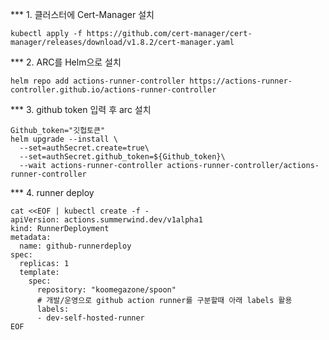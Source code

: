 *** 1. 클러스터에 Cert-Manager 설치
```
kubectl apply -f https://github.com/cert-manager/cert-manager/releases/download/v1.8.2/cert-manager.yaml
```
*** 2. ARC를 Helm으로 설치
```
helm repo add actions-runner-controller https://actions-runner-controller.github.io/actions-runner-controller
```
*** 3. github token 입력 후 arc 설치
```
Github_token="깃헙토큰"
helm upgrade --install \
  --set=authSecret.create=true\
  --set=authSecret.github_token=${Github_token}\
  --wait actions-runner-controller actions-runner-controller/actions-runner-controller
```
*** 4. runner deploy
```
cat <<EOF | kubectl create -f -
apiVersion: actions.summerwind.dev/v1alpha1
kind: RunnerDeployment
metadata:
  name: github-runnerdeploy
spec:
  replicas: 1
  template:
    spec:
      repository: "koomegazone/spoon"
      # 개발/운영으로 github action runner를 구분할때 아래 labels 활용
      labels:
      - dev-self-hosted-runner
EOF
```

